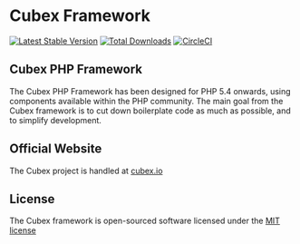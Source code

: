 # Cubex Framework
[![Latest Stable Version](https://poser.pugx.org/cubex/framework/version.png)](https://packagist.org/packages/cubex/framework)
[![Total Downloads](https://poser.pugx.org/cubex/framework/d/total.png)](https://packagist.org/packages/cubex/framework)
[![CircleCI](https://circleci.com/gh/cubex/framework.svg?style=shield)](https://circleci.com/gh/cubex/framework)

## Cubex PHP Framework

The Cubex PHP Framework has been designed for PHP 5.4 onwards, using components available within the PHP community.
The main goal from the Cubex framework is to cut down boilerplate code as much as possible, and to simplify development.

## Official Website

The Cubex project is handled at [cubex.io](http://cubex.io)

## License

The Cubex framework is open-sourced software licensed under the [MIT license](http://opensource.org/licenses/MIT)
